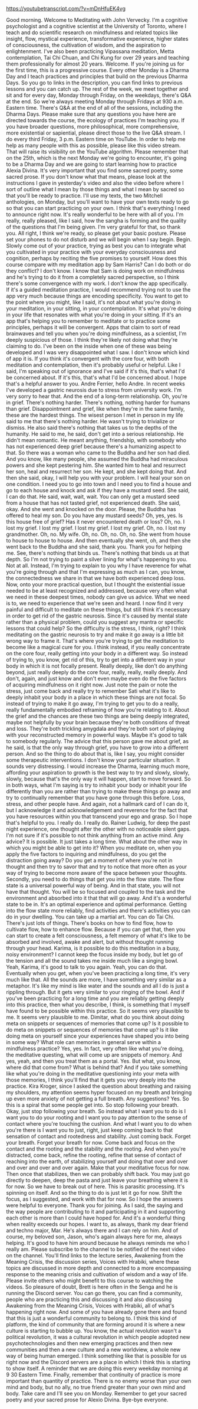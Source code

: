 https://youtubetranscript.com/?v=mDnHfuEK4vg

 Good morning. Welcome to Meditating with John Vervecky. I'm a cognitive psychologist and a cognitive scientist at the University of Toronto, where I teach and do scientific research on mindfulness and related topics like insight, flow, mystical experience, transformative experience, higher states of consciousness, the cultivation of wisdom, and the aspiration to enlightenment. I've also been practicing Vipassana meditation, Metta contemplation, Tai Chi Chuan, and Chi Kung for over 29 years and teaching them professionally for almost 20 years. Welcome. If you're joining us for the first time, this is a progressive course. Every other Monday is a Dharma Day and I teach practices and principles that build on the previous Dharma Days. So you go to links in the description, you can find links to previous lessons and you can catch up. The rest of the week, we meet together and sit and for every day, Monday through Friday, on the weekdays, there's Q&A at the end. So we're always meeting Monday through Fridays at 930 a.m. Eastern time. There's Q&A at the end of all of the sessions, including the Dharma Days. Please make sure that any questions you have here are directed towards the course, the ecology of practices I'm teaching you. If you have broader questions, more philosophical, more comprehensive, more existential or sapiential, please direct those to the live Q&A stream. I do every third Friday, 3 p.m. Eastern time on YouTube. In order to help me help as many people with this as possible, please like this video stream. That will raise its visibility on the YouTube algorithm. Please remember that on the 25th, which is the next Monday we're going to encounter, it's going to be a Dharma Day and we are going to start learning how to practice Alexia Divina. It's very important that you find some sacred poetry, some sacred prose. If you don't know what that means, please look at the instructions I gave in yesterday's video and also the video before where I sort of outline what I mean by those things and what I mean by sacred so that you'll be ready to practice. I'll use my texts, the two Mitchell anthologies, on Monday, but you'll want to have your own texts ready to go so that you can start practicing on your own. I think that's everything I need to announce right now. It's really wonderful to be here with all of you. I'm really, really pleased, like I said, how the sangha is forming and the quality of the questions that I'm being given. I'm very grateful for that, so thank you. All right, I think we're ready, so please get your basic posture. Please set your phones to do not disturb and we will begin when I say begin. Begin. Slowly come out of your practice, trying as best you can to integrate what you cultivated in your practice with your everyday consciousness and cognition, perhaps by reciting the five promises to yourself. How does this course compare with my meditation app by Sam Harris? Can I do both or do they conflict? I don't know. I know that Sam is doing work on mindfulness and he's trying to do it from a completely sacred perspective, so I think there's some convergence with my work. I don't know the app specifically. If it's a guided meditation practice, I would recommend trying not to use the app very much because things are encoding specificity. You want to get to the point where you might, like I said, it's not about what you're doing in your meditation, in your sitting, in your contemplation. It's what you're doing in your life that resonates with what you're doing in your sitting. If it's an app that's helping you to remember to meditate or to practice some principles, perhaps it will be convergent. Apps that claim to sort of read brainwaves and tell you when you're doing mindfulness, as a scientist, I'm deeply suspicious of those. I think they're likely not doing what they're claiming to do. I've been on the inside when one of these was being developed and I was very disappointed what I saw. I don't know which kind of app it is. If you think it's convergent with the core four, with both meditation and contemplation, then it's probably useful or helpful. Like I said, I'm speaking out of ignorance and I've said if it's this, that's what I'd be concerned about. If it's this, that's what I'd be concerned about. I hope that's a helpful answer to you. Andre Ferrier, hello Andre. In recent weeks I've developed a gastric neurosis due to stress from university work. I'm very sorry to hear that. And the end of a long-term relationship. Oh, you're in grief. There's nothing harder. There's nothing, nothing harder for humans than grief. Disappointment and grief, like when they're in the same family, these are the hardest things. The wisest person I met in person in my life said to me that there's nothing harder. He wasn't trying to trivialize or dismiss. He also said there's nothing that takes us to the depths of the humanity. He said to me, he said, don't get into a serious relationship. He didn't mean romantic. He meant anything, friendship, with somebody who has not experienced deep grief because there's a humanizing aspect to that. So there was a woman who came to the Buddha and her son had died. And you know, like many people, she assumed the Buddha had miraculous powers and she kept pestering him. She wanted him to heal and resurrect her son, heal and resurrect her son. He kept, and she kept doing that. And then she said, okay, I will help you with your problem. I will heal your son on one condition. I need you to go into town and I need you to find a house and go to each house and knock and ask if they have a mustard seed. She said, I can do that. He said, wait, wait, wait. You can only get a mustard seed from a house that has not tasted grief, not experienced death. She said, okay. And she went and knocked on the door. Please, the Buddha has offered to heal my son. Do you have any mustard seeds? Oh, yes, yes. Is this house free of grief? Has it never encountered death or loss? Oh, no. I lost my grief. I lost my grief. I lost my grief. I lost my grief. Oh, no. I lost my grandmother. Oh, no. My wife. Oh, no. Oh, no. Oh, no. She went from house to house to house to house. And then eventually she went, oh, and then she went back to the Buddha and she said, thank you. Thank you for helping me. See, there's nothing that binds us. There's nothing that binds us at that depth. So I'm not trying to paint a silver lining for what's happening to you. Not at all. Instead, I'm trying to explain to you why I have reverence for what you're going through and that I'm expressing as much as I can, you know, the connectedness we share in that we have both experienced deep loss. Now, onto your more practical question, but I thought the existential issue needed to be at least recognized and addressed, because very often what we need in these deepest times, nobody can give us advice. What we need is to, we need to experience that we're seen and heard. I now find it very painful and difficult to meditate on these things, but still think it's necessary in order to get rid of the gastric neurosis. Since it's caused by mental state rather than a physical problem, could you suggest any mantra or specific lessons that could help? So the difficulty is the stress, I think, right? I think meditating on the gastric neurosis to try and make it go away is a little bit wrong way to frame it. That's where you're trying to get the meditation to become like a magical cure for you. I think instead, if you really concentrate on the core four, really getting into your body in a different way. So instead of trying to, you know, get rid of this, try to get into a different way in your body in which it is not focally present. Really deeply, like don't do anything beyond, just really deeply do the core four, really, really, really deeply. And don't, again, and just know and don't even maybe even do the five factors of acquiring mindfulness on it right now. Just note the pain or note the stress, just come back and really try to remember Sati what it's like to deeply inhabit your body in a place in which these things are not focal. So instead of trying to make it go away, I'm trying to get you to do a really, really fundamentally embodied reframing of how you're relating to it. About the grief and the chances are these two things are being deeply integrated, maybe not helpfully by your brain because they're both conditions of threat and loss. They're both trickling amygdala and they're both sort of playing with your reconstructed memory in powerful ways. Maybe it's good to talk to somebody regularly. The advice that this person gave me about grief, as he said, is that the only way through grief, you have to grow into a different person. And so the thing to do about that is, like I say, you might consider some therapeutic interventions. I don't know your particular situation. It sounds very distressing. I would increase the Dharma, learning much more, affording your aspiration to growth is the best way to try and slowly, slowly, slowly, because that's the only way it will happen, start to move forward. So in both ways, what I'm saying is try to inhabit your body or inhabit your life differently than you are rather than trying to make these things go away and try to continually remember that you have gone through this before. Loss, stress, and other people have. And again, not a hallmark card of I can do it, but I acknowledge it and acknowledgement and reverence for the fact that you have resources within you that transcend your ego and grasp. So I hope that's helpful to you. I really do. I really do. Rainer Ludwig, for deep the past night experience, one thought after the other with no noticeable silent gaps. I'm not sure if it's possible to not think anything from an active mind. Any advice? It is possible. It just takes a long time. What about the other way in which you might be able to get into it? When you meditate on, when you apply the five factors to inquiring and mindfulness, do you get the distraction going away? Do you get a moment of where you're not in thought and then try to savor that and try to notice that more often as your way of trying to become more aware of the space between your thoughts. Secondly, you need to do things that get you into the flow state. The flow state is a universal powerful way of being. And in that state, you will not have that thought. You will be so focused and coupled to the task and the environment and absorbed into it that that will go away. And it's a wonderful state to be in. It's an optimal experience and optimal performance. Getting into the flow state more reliably, find activities and there's activities you can do in your dwelling. You can take up a martial art. You can do Tai Chi. There's just lots of things. There's books on how to find flow, how to cultivate flow, how to enhance flow. Because if you can get that, then you can start to create a felt consciousness, a felt memory of what it's like to be absorbed and involved, awake and alert, but without thought running through your head. Karima, is it possible to do this meditation in a busy, noisy environment? I cannot keep the focus inside my body, but let go of the tension and all the sound takes me inside much like a singing bowl. Yeah, Karima, it's good to talk to you again. Yeah, you can do that. Eventually when you get, when you've been practicing a long time, it's very much like that. All the sounds are more, I have something very similar as a metaphor. It's like my mind is like water and the sounds and all I do is just a rippling through. But it gets very similar to your ringing of the bowl. And if you've been practicing for a long time and you are reliably getting deeply into this practice, then what you describe, I think, is something that I myself have found to be possible within this practice. So it seems very plausible to me. It seems very plausible to me. Dimitar, what do you think about doing meta on snippets or sequences of memories that come up? Is it possible to do meta on snippets or sequences of memories that come up? Is it like doing meta on yourself since your experiences have shaped you into being in some way? What role can memories in general serve within a mindfulness practice? Yes, yes. In fact, very often like what you're doing, the meditative questing, what will come up are snippets of memory. And yes, yeah, and then you treat them as a portal. Yes. But what, you know, where did that come from? What is behind that? And if you take something like what you're doing in the meditative questioning into your meta with those memories, I think you'll find that it gets you very deeply into the practice. Kira Kroger, since I asked the question about breathing and raising my shoulders, my attention seems hyper focused on my breath and bringing up even more anxiety of not getting a full breath. Any suggestions? Yes. So this is a spiral that some people get into. So stop following your breath. Okay, just stop following your breath. So instead what I want you to do is I want you to do your rooting and I want you to pay attention to the sense of contact where you're touching the cushion. And what I want you to do when you're there is I want you to just, right, just keep coming back to that sensation of contact and rootedness and stability. Just coming back. Forget your breath. Forget your breath for now. Come back and focus on the contact and the rooting and the stability and the rooting. And when you're distracted, come back, refine the rooting, refine that sense of contact of reaching into the earth, of stabilizing yourself and doing that over and over and over and over and over again. Make that your meditative focus for now. Then once that stabilizes, then we can probably shift back. You may just go directly to deepen, deep the pasta and just leave your breathing where it is for now. So we have to break out of here. This is parasitic processing. It's spinning on itself. And so the thing to do is just let it go for now. Shift the focus, as I suggested, and work with that for now. So I hope the answers were helpful to everyone. Thank you for joining. As I said, the saying and the way people are contributing to it and participating in it and supporting each other is more than I could have hoped for. And it's a wonderful thing when reality exceeds our hopes. I want to, as always, thank my dear friend and techno major, Mar. He's always there and I can rely on him. And of course, my beloved son, Jason, who's again always here for me, always helping. It's good to have him around because he always reminds me who I really am. Please subscribe to the channel to be notified of the next video on the channel. You'll find links to the lecture series, Awakening from the Meaning Crisis, the discussion series, Voices with Hrabiki, where these topics are discussed in more depth and connected to a more encompassing response to the meaning crisis and cultivation of wisdom and a way of life. Please invite others who might benefit to this course to watching the videos. So pleasure of doubt, Brett is here often in the Senga and he is running the Discord server. You can go there, you can find a community, people who are practicing this and discussing it and also discussing Awakening from the Meaning Crisis, Voices with Hrabiki, all of what's happening right now. And some of you have already gone there and found that this is just a wonderful community to belong to. I think this kind of platform, the kind of community that are forming around it is where a new culture is starting to bubble up. You know, the actual revolution wasn't a political revolution, it was a cultural revolution in which people adopted new psychotechnologies and then new emerging practices and then new communities and then a new culture and a new worldview, a whole new way of being human emerged. I think something like that is possible for us right now and the Discord servers are a place in which I think this is starting to show itself. A reminder that we are doing this every weekday morning at 9 30 Eastern Time. Finally, remember that continuity of practice is more important than quantity of practice. There is no enemy worse than your own mind and body, but no ally, no true friend greater than your own mind and body. Take care and I'll see you on Monday. Remember to get your sacred poetry and your sacred prose for Alexio Divina. Bye-bye everyone.